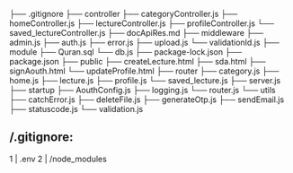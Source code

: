 ├── .gitignore
├── controller
    ├── categoryController.js
    ├── homeController.js
    ├── lectureController.js
    ├── profileController.js
    └── saved_lectureController.js
├── docApiRes.md
├── middleware
    ├── admin.js
    ├── auth.js
    ├── error.js
    ├── upload.js
    └── validationId.js
├── module
    ├── Quran.sql
    └── db.js
├── package-lock.json
├── package.json
├── public
    ├── createLecture.html
    ├── sda.html
    ├── signAouth.html
    └── updateProfile.html
├── router
    ├── category.js
    ├── home.js
    ├── lecture.js
    ├── profile.js
    └── saved_lecture.js
├── server.js
├── startup
    ├── AouthConfig.js
    ├── logging.js
    └── router.js
└── utils
    ├── catchError.js
    ├── deleteFile.js
    ├── generateOtp.js
    ├── sendEmail.js
    ├── statuscode.js
    └── validation.js


/.gitignore:
--------------------------------------------------------------------------------
1 | .env
2 | /node_modules
